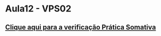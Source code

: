 # Aula12 - VPS02
## [Clique aqui para a verificação Prática Somativa](https://forms.gle/PMjPRsZzV57AryBP6)

